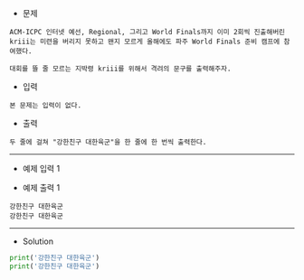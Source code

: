 - 문제

```
ACM-ICPC 인터넷 예선, Regional, 그리고 World Finals까지 이미 2회씩 진출해버린 kriii는 미련을 버리지 못하고 왠지 모르게 올해에도 파주 World Finals 준비 캠프에 참여했다.

대회를 뜰 줄 모르는 지박령 kriii를 위해서 격려의 문구를 출력해주자.
```

- 입력

```
본 문제는 입력이 없다.
```

- 출력

```
두 줄에 걸쳐 "강한친구 대한육군"을 한 줄에 한 번씩 출력한다.
```

---

- 예제 입력 1 


- 예제 출력 1 

```
강한친구 대한육군
강한친구 대한육군
```

---

- Solution

```py
print('강한친구 대한육군')
print('강한친구 대한육군')
```
